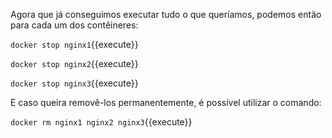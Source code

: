 Agora que já conseguimos executar tudo o que queríamos, podemos então para cada um dos contêineres:

`docker stop nginx1`{{execute}}

`docker stop nginx2`{{execute}}

`docker stop nginx3`{{execute}}

E caso queira removê-los permanentemente, é possível utilizar o comando:

`docker rm nginx1 nginx2 nginx3`{{execute}}
